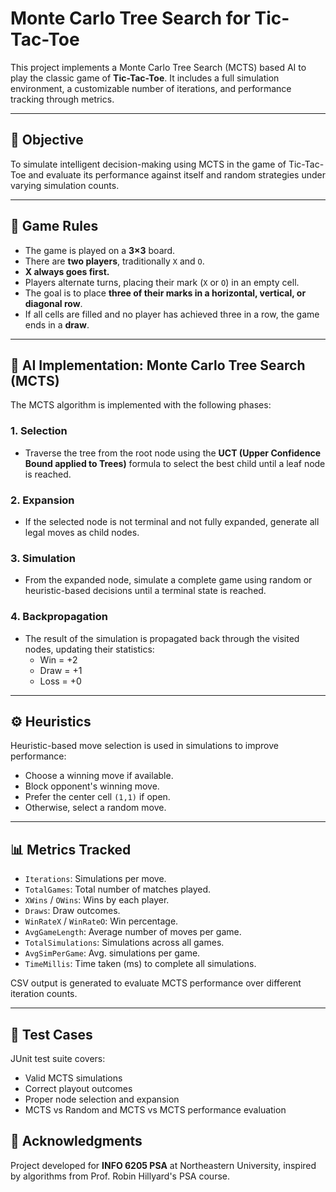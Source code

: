 # Monte Carlo Tree Search for Tic-Tac-Toe

This project implements a Monte Carlo Tree Search (MCTS) based AI to play the classic game of **Tic-Tac-Toe**. It includes a full simulation environment, a customizable number of iterations, and performance tracking through metrics.

---

## 🎯 Objective

To simulate intelligent decision-making using MCTS in the game of Tic-Tac-Toe and evaluate its performance against itself and random strategies under varying simulation counts.

---

## 🧾 Game Rules

- The game is played on a **3×3** board.
- There are **two players**, traditionally `X` and `O`.
- **X always goes first.**
- Players alternate turns, placing their mark (`X` or `O`) in an empty cell.
- The goal is to place **three of their marks in a horizontal, vertical, or diagonal row**.
- If all cells are filled and no player has achieved three in a row, the game ends in a **draw**.

---

## 🧠 AI Implementation: Monte Carlo Tree Search (MCTS)

The MCTS algorithm is implemented with the following phases:

### 1. **Selection**
- Traverse the tree from the root node using the **UCT (Upper Confidence Bound applied to Trees)** formula to select the best child until a leaf node is reached.

### 2. **Expansion**
- If the selected node is not terminal and not fully expanded, generate all legal moves as child nodes.

### 3. **Simulation**
- From the expanded node, simulate a complete game using random or heuristic-based decisions until a terminal state is reached.

### 4. **Backpropagation**
- The result of the simulation is propagated back through the visited nodes, updating their statistics:
    - Win = +2
    - Draw = +1
    - Loss = +0

---

## ⚙️ Heuristics

Heuristic-based move selection is used in simulations to improve performance:
- Choose a winning move if available.
- Block opponent's winning move.
- Prefer the center cell `(1,1)` if open.
- Otherwise, select a random move.

---

## 📊 Metrics Tracked

- `Iterations`: Simulations per move.
- `TotalGames`: Total number of matches played.
- `XWins` / `OWins`: Wins by each player.
- `Draws`: Draw outcomes.
- `WinRateX` / `WinRateO`: Win percentage.
- `AvgGameLength`: Average number of moves per game.
- `TotalSimulations`: Simulations across all games.
- `AvgSimPerGame`: Avg. simulations per game.
- `TimeMillis`: Time taken (ms) to complete all simulations.

CSV output is generated to evaluate MCTS performance over different iteration counts.

---





## 🧪 Test Cases

JUnit test suite covers:

- Valid MCTS simulations
- Correct playout outcomes
- Proper node selection and expansion
- MCTS vs Random and MCTS vs MCTS performance evaluation




## 🙌 Acknowledgments

Project developed for **INFO 6205 PSA** at Northeastern University, inspired by algorithms from Prof. Robin Hillyard's PSA course.